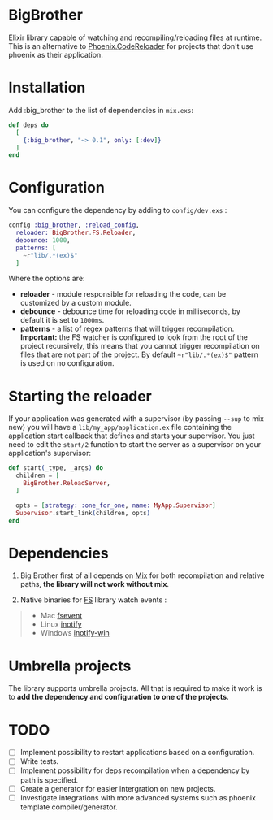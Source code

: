 # BigBrother

Elixir library capable of watching and recompiling/reloading files at runtime. This is an alternative to [Phoenix.CodeReloader](https://hexdocs.pm/phoenix/Phoenix.CodeReloader.html) for projects that don't use phoenix as their application.

# Installation

Add :big_brother to the list of dependencies in `mix.exs`:

```elixir
def deps do
  [
    {:big_brother, "~> 0.1", only: [:dev]}
  ]
end
```

# Configuration

You can configure the dependency by adding to `config/dev.exs` :

```elixir
config :big_brother, :reload_config,
  reloader: BigBrother.FS.Reloader,
  debounce: 1000,
  patterns: [
    ~r"lib/.*(ex)$"
  ]
```
Where the options are:
- **reloader** - module responsible for reloading the code, can be customized by a custom module.
- **debounce** - debounce time for reloading code in milliseconds, by default it is set to `1000ms`.
- **patterns** - a list of regex patterns that will trigger recompilation. **Important:** the FS watcher is configured to look from the root of the project recursively, this means that you cannot trigger recompilation on files that are not part of the project. By default `~r"lib/.*(ex)$"` pattern is used on no configuration.

# Starting the reloader

If your application was generated with a supervisor (by passing `--sup` to mix new) you will have a `lib/my_app/application.ex` file containing the application start callback that defines and starts your supervisor. You just need to edit the `start/2` function to start the server as a supervisor on your application's supervisor:

```elixir
def start(_type, _args) do
  children = [
    BigBrother.ReloadServer,
  ]

  opts = [strategy: :one_for_one, name: MyApp.Supervisor]
  Supervisor.start_link(children, opts)
end
```

# Dependencies

1. Big Brother first of all depends on [Mix](https://hexdocs.pm/mix/1.14/Mix.html) for both recompilation and relative paths, **the library will not work without mix**.

2. Native binaries for [FS](https://github.com/synrc/fs) library watch events : 


> * Mac [fsevent](https://github.com/thibaudgg/rb-fsevent)
> * Linux [inotify](https://github.com/rvoicilas/inotify-tools/wiki)
> * Windows [inotify-win](https://github.com/thekid/inotify-win)

# Umbrella projects

The library supports umbrella projects. All that is required to make it work is to **add the dependency and configuration to one of the projects**.

# TODO
- [ ] Implement possibility to restart applications based on a configuration.
- [ ] Write tests.
- [ ] Implement possibility for deps recompilation when a dependency by path is specified.
- [ ] Create a generator for easier intergration on new projects.
- [ ] Investigate integrations with more advanced systems such as phoenix template compiler/generator.
